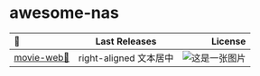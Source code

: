 # awesome-nas

| 🔗 | Last Releases  |	License |
|:--------| :---------:|--------:|
| [movie-web🔗](https://github.com/movie-web/movie-web) | right-aligned 文本居中 |  ![这是一张图片](https://img.shields.io/github/license/movie-web/movie-web "这是图片title") |

